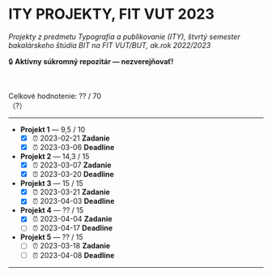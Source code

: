 # ITY PROJEKTY, FIT VUT 2023 #

*Projekty z predmetu Typografia a publikovanie (ITY), štvrtý semester bakalárskeho štúdia BIT na FIT VUT/BUT, ak.rok 2022/2023*

🔒 **Aktívny súkromný repozitár — nezverejňovať!**
<!-- 🗄️ **Súkromný archivovaný repozitár!** -->
<!-- ⚠️ **Zverejnené pre archívne účely — nekopírujte, nula by Vás mrzela. Za nič také nenesiem žiadnu zodpovednosť!** Všetky odovzdané projekty prechádzajú kontrolou plagiátorstva, pri ktorej sa porovnávajú aj s dávnejšie odovzdanými riešeniami. -->
<br />

Celkové hodnotenie: ?? / 70<br />（?）

----------------------------------------------

* **Projekt 1** — 9,5 / 10
  * [X] ⏰ 2023-02-21 **Zadanie**
  * [X] ⏰ 2023-03-06 **Deadline**
* **Projekt 2** — 14,3 / 15
  * [X] ⏰ 2023-03-07 **Zadanie**
  * [X] ⏰ 2023-03-20 **Deadline**
* **Projekt 3** — 15 / 15
  * [X] ⏰ 2023-03-21 **Zadanie**
  * [X] ⏰ 2023-04-03 **Deadline**
* **Projekt 4** — ?? / 15
  * [X] ⏰ 2023-04-04 **Zadanie**
  * [ ] ⏰ 2023-04-17 **Deadline**
* **Projekt 5** — ?? / 15
  * [ ] ⏰ 2023-03-18 **Zadanie**
  * [ ] ⏰ 2023-04-08 **Deadline**

----------------------------------------------
